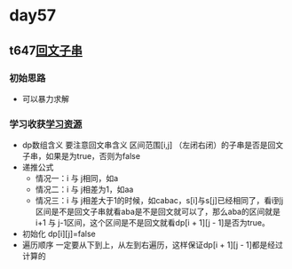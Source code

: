 # day57
## t647[回文子串](https://leetcode.cn/problems/palindromic-substrings/)
### 初始思路
  - 可以暴力求解
### 学习收获[学习资源](https://programmercarl.com/0647.%E5%9B%9E%E6%96%87%E5%AD%90%E4%B8%B2.html#%E6%9A%B4%E5%8A%9B%E8%A7%A3%E6%B3%95)
  - dp数组含义 要注意回文串含义 区间范围[i,j] （左闭右闭）的子串是否是回文子串，如果是为true，否则为false
  - 递推公式
    - 情况一：i 与 j相同，如a
    - 情况二：i 与 j相差为1，如aa
    - 情况三：i 与 j相差大于1的时候，如cabac，s[i]与s[j]已经相同了，看i到j区间是不是回文子串就看aba是不是回文就可以了，那么aba的区间就是 i+1 与 j-1区间，这个区间是不是回文就看dp[i + 1][j - 1]是否为true。
  - 初始化 dp[i][j]=false
  - 遍历顺序 一定要从下到上，从左到右遍历，这样保证dp[i + 1][j - 1]都是经过计算的
